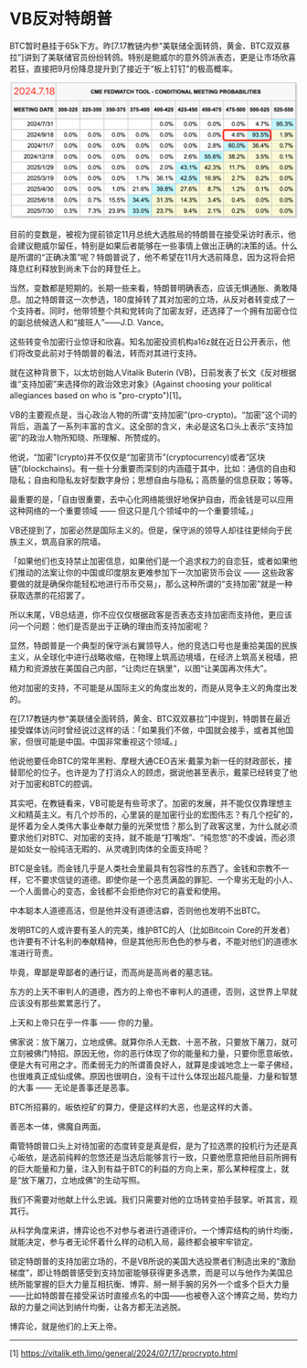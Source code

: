 # VB反对特朗普

BTC暂时悬挂于65k下方。昨[7.17教链内参“美联储全面转鸽，黄金、BTC双双暴拉”]讲到了美联储官员纷纷转鸽。特别是鲍威尔的意外鸽派表态，更是让市场欣喜若狂，直接把9月份降息提升到了接近于“板上钉钉”的极高概率。

![](2024-07-18-A01.png)

目前的变数是，被视为提前锁定11月总统大选胜局的特朗普在接受采访时表示，他会建议鲍威尔留任，特别是如果后者能够在一些事情上做出正确的决策的话。什么是所谓的“正确决策”呢？特朗普说了，他不希望在11月大选前降息，因为这将会把降息红利释放到尚未下台的拜登任上。

当然，变数都是短期的。长期一些来看，特朗普明确表态，应该无惧通胀、勇敢降息。加之特朗普这一次参选，180度掉转了其对加密的立场，从反对者转变成了一个支持者。同时，他带领整个共和党转向了加密友好，还选择了一个拥有加密仓位的副总统候选人和“接班人”——J.D. Vance。

这些转变令加密行业惊讶和欣喜。知名加密投资机构a16z就在近日公开表示，他们将改变此前对于特朗普的看法，转而对其进行支持。

就在这种背景下，以太坊创始人Vitalik Buterin (VB)，日前发表了长文《反对根据谁“支持加密”来选择你的政治效忠对象》(Against choosing your political allegiances based on who is "pro-crypto")[1]。

VB的主要观点是，当心政治人物的所谓“支持加密”(pro-crypto)。“加密”这个词的背后，涵盖了一系列丰富的含义。这全部的含义，未必是这名口头上表示“支持加密”的政治人物所知晓、所理解、所赞成的。

他说，“加密”(crypto)并不仅仅是“加密货币”(cryptocurrency)或者“区块链”(blockchains)。有一些十分重要而深刻的内涵蕴于其中，比如：通信的自由和隐私；自由和隐私友好型数字身份；思想自由与隐私；高质量的信息获取；等等。

最重要的是，「自由很重要，去中心化网络能很好地保护自由，而金钱是可以应用这种网络的一个重要领域 —— 但这只是几个领域中的一个重要领域。」

VB还提到了，加密必然是国际主义的。但是，保守派的领导人却往往更倾向于民族主义，筑高自家的院墙。

「如果他们也支持禁止加密信息，如果他们是一个追求权力的自恋狂，或者如果他们推动的法案让你的中国或印度朋友更难参加下一次加密货币会议 —— 这些政客要做的就是确保你能轻松地进行币币交易」，那么这种所谓的“支持加密”就是一种获取选票的花招罢了。

所以末尾，VB总结道，你不应仅仅根据政客是否表态支持加密而支持他，更应该问一个问题：他们是否是出于正确的理由而支持加密呢？

显然，特朗普是一个典型的保守派右翼领导人，他的竞选口号也是重拾美国的民族主义，从全球化中进行战略收缩，在物理上筑高边境墙，在经济上筑高关税墙，把精力和资源放在美国自己内部，“让肉烂在锅里”，以图“让美国再次伟大”。

他对加密的支持，不可能是从国际主义的角度出发的，而是从竞争主义的角度出发的。

在[7.17教链内参“美联储全面转鸽，黄金、BTC双双暴拉”]中提到，特朗普在最近接受媒体访问时曾经说过这样的话：「如果我们不做，中国就会接手，或者其他国家，但很可能是中国。中国非常重视这个领域。」

他说他要任命BTC的常年黑粉、摩根大通CEO吉米·戴蒙为新一任的财政部长，接替耶伦的位子。也许是为了打消众人的顾虑，据说他甚至表示，戴蒙已经转变了他对于加密和BTC的腔调。

其实吧，在教链看来，VB可能是有些苛求了。加密的发展，并不能仅仅靠理想主义和精英主义。有几个炒币的，心里装的是加密行业的宏图伟志？有几个挖矿的，是怀着为全人类伟大事业奉献力量的光荣觉悟？那么到了政客这里，为什么就必须要求他们对BTC、对加密的支持，就不能是“打嘴炮”、“纯忽悠”的不虔诚，而必须是如处女一般纯洁无暇的、从灵魂到肉体的全面支持呢？

BTC是金钱。而金钱几乎是人类社会里最具有包容性的东西了。金钱和宗教不一样，它不要求信徒的道德。即使你是一个恶贯满盈的罪犯、一个卑劣无耻的小人、一个人面兽心的变态，金钱都不会拒绝你对它的喜爱和使用。

中本聪本人道德高洁，但是他并没有道德洁癖，否则他也发明不出BTC。

发明BTC的人或许要有圣人的完美，维护BTC的人（比如Bitcoin Core的开发者）也许要有不计名利的奉献精神，但是其他形形色色的参与者，不能对他们的道德水准进行苛责。

毕竟，卑鄙是卑鄙者的通行证，而高尚是高尚者的墓志铭。

东方的上天不审判人的道德，西方的上帝也不审判人的道德，否则，这世界上早就应该没有那些累累恶行了。

上天和上帝只在乎一件事 —— 你的力量。

佛家说：放下屠刀，立地成佛。就算你杀人无数、十恶不赦，只要放下屠刀，就可立刻被佛门特招。原因无他，你的恶行体现了你的能量和力量，只要你愿意皈依，便是大有可用之才。而柔弱无力的所谓善良好人，就算是虔诚地念上一辈子佛经，也很难真正成仙成佛。原因也很明白，没有干过什么体现出超凡能量、力量和智慧的大事 —— 无论是善事还是恶事。

BTC所招募的，皈依挖矿的算力，便是这样的大恶，也是这样的大善。

善恶本一体，佛魔自两面。

甭管特朗普口头上对待加密的态度转变是真是假，是为了拉选票的投机行为还是真心皈依，是选前纯粹的忽悠还是当选后能够言行一致，只要他愿意把他目前所拥有的巨大能量和力量，注入到有益于BTC的利益的方向上来，那么某种程度上，就是“放下屠刀，立地成佛”的生动写照。

我们不需要对他献上什么忠诚。我们只需要对他的立场转变拍手鼓掌。听其言，观其行。

从科学角度来讲，博弈论也不对参与者进行道德评价。一个博弈结构的纳什均衡，就能决定，参与者无论怀着什么样的动机入局，最终都会被牢牢锁定。

锁定特朗普的支持加密立场的，不是VB所说的美国大选投票者们制造出来的“激励梯度”，即让特朗普感受到支持加密能够获得更多选票，而是可以与他作为美国总统所能掌握的巨大力量互相抗衡、博弈、掰一掰手腕的另外一个或多个巨大力量——比如特朗普在接受采访时直接点名的中国——也被卷入这个博弈之局，势均力敌的力量之间达到纳什均衡，让各方都无法逃脱。

博弈论，就是他们的上天上帝。

* * *

[1] https://vitalik.eth.limo/general/2024/07/17/procrypto.html
